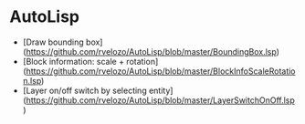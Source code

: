 AutoLisp
========


* [Draw bounding box] (https://github.com/rvelozo/AutoLisp/blob/master/BoundingBox.lsp)
* [Block information: scale + rotation] (https://github.com/rvelozo/AutoLisp/blob/master/BlockInfoScaleRotation.lsp)
* [Layer on/off switch by selecting entity] (https://github.com/rvelozo/AutoLisp/blob/master/LayerSwitchOnOff.lsp)
